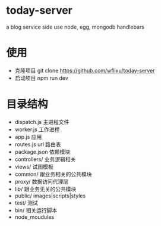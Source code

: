 # today-server

a blog service side use node, egg, mongodb handlebars

# 使用

* 克隆项目
  git clone https://github.com/wflixu/today-server
* 启动项目
  npm run dev

# 目录结构

* dispatch.js 主进程文件
* worker.js 工作进程
* app.js 应用
* routes.js url 路由表
* package.json 依赖模块
* controllers/ 业务逻辑相关
* views/ 试图模板
* common/ 跟业务相关的公共模块
* proxy/ 数据访问代理层
* lib/ 跟业务无关的公共模块
* public/ images|scripts|styles
* test/ 测试
* bin/ 相关运行脚本
* node_moudules
